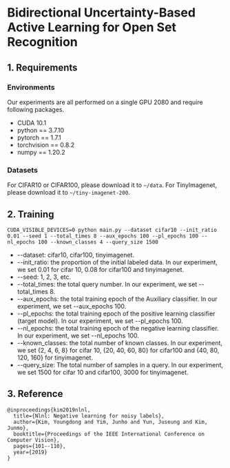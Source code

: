 # Bidirectional Uncertainty-Based Active Learning for Open Set Recognition

## 1. Requirements
### Environments
Our experiments are all performed on a single GPU 2080 and require following packages.

- CUDA 10.1
- python == 3.7.10
- pytorch == 1.7.1
- torchvision == 0.8.2
- numpy == 1.20.2

### Datasets 
For CIFAR10 or CIFAR100, please download it to `~/data`.
For TinyImagenet, please download it to `~/tiny-imagenet-200`.

## 2. Training

```train
CUDA_VISIBLE_DEVICES=0 python main.py --dataset cifar10 --init_ratio 0.01 --seed 1 --total_times 8 --aux_epochs 100 --pl_epochs 100 --nl_epochs 100 --known_classes 4 --query_size 1500
```
* --dataset: cifar10, cifar100, tinyimagenet.
* --init_ratio: the proportion of the initial labeled data. In our experiment, we set 0.01 for cifar 10, 0.08 for cifar100 and tinyimagenet.
* --seed: 1, 2, 3, etc.
* --total_times: the total query number. In our experiment, we set --total_times 8.
* --aux_epochs: the total training epoch of the Auxiliary classifier. In our experiment, we set --aux_epochs 100.
* --pl_epochs: the total training epoch of the positive learning classifier (target model). In our experiment, we set --pl_epochs 100.
* --nl_epochs: the total training epoch of the negative learning classifier. In our experiment, we set --nl_epochs 100.
* --known_classes: the total number of known classes. In our experiment, we set {2, 4, 6, 8} for cifar 10, {20, 40, 60, 80} for cifar100 and {40, 80, 120, 160} for tinyimagenet.
* --query_size: The total number of samples in a query. In our experiment, we set 1500 for cifar 10 and cifar100, 3000 for tinyimagenet.

## 3. Reference
```
@inproceedings{kim2019nlnl,
  title={Nlnl: Negative learning for noisy labels},
  author={Kim, Youngdong and Yim, Junho and Yun, Juseung and Kim, Junmo},
  booktitle={Proceedings of the IEEE International Conference on Computer Vision},
  pages={101--110},
  year={2019}
}
```